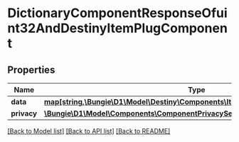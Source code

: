 # DictionaryComponentResponseOfuint32AndDestinyItemPlugComponent

## Properties
Name | Type | Description | Notes
------------ | ------------- | ------------- | -------------
**data** | [**map[string,\Bungie\D1\Model\Destiny\Components\Items\DestinyItemPlugComponent]**](DestinyItemPlugComponent.md) |  | [optional] 
**privacy** | [**\Bungie\D1\Model\Components\ComponentPrivacySetting**](ComponentPrivacySetting.md) |  | [optional] 

[[Back to Model list]](../README.md#documentation-for-models) [[Back to API list]](../README.md#documentation-for-api-endpoints) [[Back to README]](../README.md)


